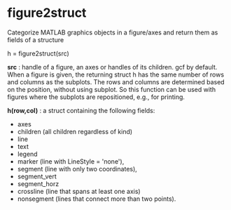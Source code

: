 # figure2struct
Categorize MATLAB graphics objects in a figure/axes and return them as fields of a structure

  h = figure2struct(src)
 
  **src** : handle of a figure, an axes or handles of its children.
        gcf by default.
        When a figure is given, the returning struct h has the same
        number of rows and columns as the subplots.
        The rows and columns are determined based on the position,
        without using subplot. So this function can be used with 
        figures where the subplots are repositioned, e.g., for printing.
 
  **h(row,col)** : a struct containing the following fields:
  - axes
  - children (all children regardless of kind)
  - line
  - text
  - legend
  - marker (line with LineStyle = 'none'),
  - segment (line with only two coordinates), 
  - segment_vert
  - segment_horz
  - crossline (line that spans at least one axis)
  - nonsegment (lines that connect more than two points).
 
